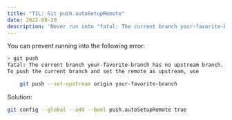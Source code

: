 ```yaml
---
title: "TIL: Git push.autoSetupRemote"
date: 2022-08-20
description: 'Never run into "fatal: The current branch your-favorite-branch has no upstream branch." again'
---
```


You can prevent running into the following error:

```bash
> git push        
fatal: The current branch your-favorite-branch has no upstream branch.
To push the current branch and set the remote as upstream, use

    git push --set-upstream origin your-favorite-branch 
```

Solution: 

```bash
git config --global --add --bool push.autoSetupRemote true
```
